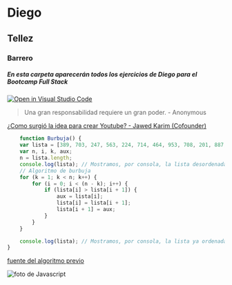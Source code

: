 # Diego
## Tellez
### Barrero
##### En esta carpeta aparecerán todos los **ejercicios** de *Diego* para el ***Bootcamp Full Stack***

[![Open in Visual Studio Code](https://open.vscode.dev/badges/open-in-vscode.svg)](https://open.vscode.dev/organization/repository)

> Una gran responsabilidad requiere un gran poder. - Anonymous

[¿Como surgió la idea para crear Youtube? - Jawed Karim (Cofounder)][link]

[link]: https://www.youtube.com/watch?v=XAJEXUNmP5M&t=923s

```JAVASCRIPT
    function Burbuja() {
    var lista = [389, 703, 247, 563, 224, 714, 464, 953, 708, 201, 887, 550, 515, 206, 131];
    var n, i, k, aux;
    n = lista.length;
    console.log(lista); // Mostramos, por consola, la lista desordenada
    // Algoritmo de burbuja
    for (k = 1; k < n; k++) {
        for (i = 0; i < (n - k); i++) {
            if (lista[i] > lista[i + 1]) {
                aux = lista[i];
                lista[i] = lista[i + 1];
                lista[i + 1] = aux;
            }
        }
    }

    console.log(lista); // Mostramos, por consola, la lista ya ordenada
}
```

[fuente del algoritmo previo][fuente]

[fuente]: https://3con14.biz/js/tips-and-tricks/17-ordenamiento-por-burbuja.html

![foto de Javascript](https://www.tutorialrepublic.com/lib/images/javascript-illustration.png "foto de JavaScript")